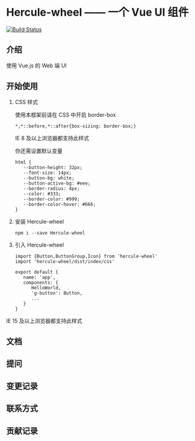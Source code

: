 # Hercule-wheel —— 一个 Vue UI 组件

[![Build Status](https://travis-ci.org/HerculeGuan/vue-wheel.svg?branch=main)](https://travis-ci.org/HerculeGuan/vue-wheel)

## 介绍

使用 Vue.js 的 Web 端 UI

## 开始使用

1. CSS 样式

   使用本框架前请在 CSS 中开启 border-box

   ```
   *,*::before,*::after{box-sizing: border-box;}
   ```

   IE 8 及以上浏览器都支持此样式

   你还需设置默认变量

   ```
   html {
      --button-height: 32px;
      --font-size: 14px;
      --button-bg: white;
      --button-active-bg: #eee;
      --border-radius: 4px;
      --color: #333;
      --border-color: #999;
      --border-color-hover: #666;
   }
   ```

2. 安装 Hercule-wheel

   ```
   npm i --save Hercule-wheel
   ```

3. 引入 Hercule-wheel

   ```
   import {Button,ButtonGroup,Icon} from 'hercule-wheel'
   import 'hercule-wheel/dist/index/css'

   export default {
      name: 'app',
      components: {
         HelloWorld,
         'g-button': Button,
         ...
      }
   }
   ```


IE 15 及以上浏览器都支持此样式

## 文档

## 提问

## 变更记录

## 联系方式

## 贡献记录
